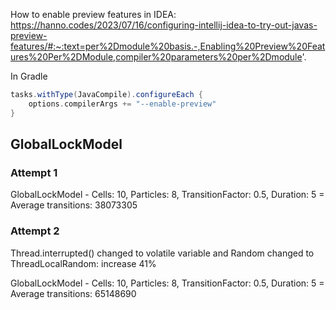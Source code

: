 How to enable preview features in IDEA:
https://hanno.codes/2023/07/16/configuring-intellij-idea-to-try-out-javas-preview-features/#:~:text=per%2Dmodule%20basis.-,Enabling%20Preview%20Features%20Per%2DModule,compiler%20parameters%20per%2Dmodule'.

In Gradle
```groovy
tasks.withType(JavaCompile).configureEach {
    options.compilerArgs += "--enable-preview"
}
```


## GlobalLockModel

### Attempt 1

GlobalLockModel - Cells: 10, Particles: 8, TransitionFactor: 0.5, Duration: 5 = Average transitions: 38073305


### Attempt 2

Thread.interrupted() changed to volatile variable and Random changed to ThreadLocalRandom:  increase 41%

GlobalLockModel - Cells: 10, Particles: 8, TransitionFactor: 0.5, Duration: 5 = Average transitions: 65148690
